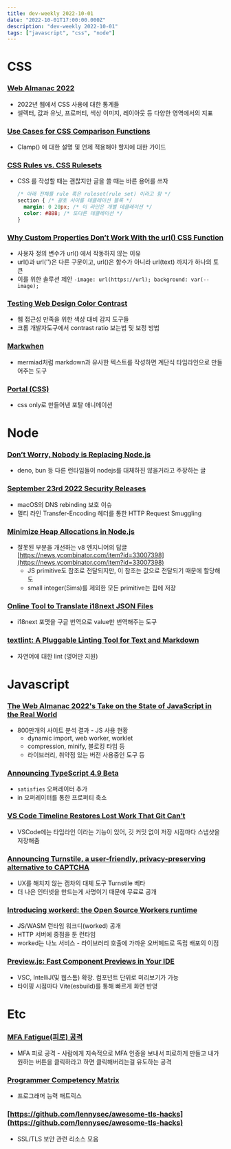 ```yaml
---
title: dev-weekly 2022-10-01
date: "2022-10-01T17:00:00.000Z"
description: "dev-weekly 2022-10-01"
tags: ["javascript", "css", "node"]
---
```


# CSS

### **[Web Almanac 2022](https://almanac.httparchive.org/en/2022/css)**

- 2022년 웹에서 CSS 사용에 대한 통계들
- 셀렉터, 값과 유닛, 프로퍼티, 색상 이미지, 레이아웃 등 다양한 영역에서의 지표

### **[Use Cases for CSS Comparison Functions](https://ishadeed.com/article/use-cases-css-comparison-functions)**

- Clamp() 에 대한 설명 및 언제 적용해야 할지에 대한 가이드

### **[CSS Rules vs. CSS Rulesets](https://www.impressivewebs.com/css-rules-vs-css-rulesets)**

- CSS 를 작성할 때는 괜찮지만 글을 쓸 때는 바른 용어를 쓰자
    
    ```css
    /* 아래 전체를 rule 혹은 ruleset(rule set) 이라고 함 */
    section { /* 괄호 사이를 데클레이션 블록 */
      margin: 0 20px; /* 이 라인은 개별 데클레이션 */
      color: #888; /* 또다른 데클레이션 */
    }
    ```
    

### **[Why Custom Properties Don’t Work With the url() CSS Function](https://www.stefanjudis.com/today-i-learned/custom-properties-dont-work-with-the-url-css-function)**

- 사용자 정의 변수가 url() 에서 작동하지 않는 이유
- url()과 url(’’)은 다른 구문이고, url()은 함수가 아니라 url(text) 까지가 하나의 토큰
- 이를 위한 솔루션 제안 `-image: url(https://url); background: var(--image);`

### **[Testing Web Design Color Contrast](https://web.dev/testing-web-design-color-contrast)**

- 웹 접근성 만족을 위한 색상 대비 감지 도구들
- 크롬 개발자도구에서 contrast ratio 보는법 및 보정 방법

### **[Markwhen](https://markwhen.com/)**

- mermiad처럼 markdown과 유사한 텍스트를 작성하면 계단식 타임라인으로 만들어주는 도구

### **[Portal (CSS)](https://codepen.io/amit_sheen/pen/mdLOKom)**

- css only로 만들어낸 포탈 애니메이션

# Node

### [Don’t Worry, Nobody is Replacing Node.js](https://blog.bitsrc.io/dont-worry-nobody-is-replacing-node-js-not-even-bun-and-even-less-deno-4e7148cff78)

- deno, bun 등 다른 런타임들이 nodejs를 대체하진 않을거라고 주장하는 글

### **[September 23rd 2022 Security Releases](https://nodejs.org/en/blog/vulnerability/september-2022-security-releases/)**

- macOS의 DNS rebinding 보호 이슈
- 멀티 라인 Transfer-Encoding 헤더를 통한 HTTP Request Smuggling

### **[Minimize Heap Allocations in Node.js](https://blog.appsignal.com/2022/09/28/minimize-heap-allocations-in-nodejs.html)**

- 잘못된 부분을 개선하는 v8 엔지니어의 답글 [https://news.ycombinator.com/item?id=33007398](https://news.ycombinator.com/item?id=33007398)
    - JS primitive도 참조로 전달되지만, 이 참조는 값으로 전달되기 때문에 할당해도
    - small integer(Sims)를 제외한 모든 primitive는 힙에 저장

### **[Online Tool to Translate i18next JSON Files](https://translate.i18next.com/)**

- i18next 포맷을 구글 번역으로 value만 번역해주는 도구

### **[textlint: A Pluggable Linting Tool for Text and Markdown](https://textlint.github.io/)**

- 자연어에 대한 lint (영어만 지원)

# Javascript

### **[The Web Almanac 2022's Take on the State of JavaScript in the Real World](https://almanac.httparchive.org/en/2022/javascript)**

- 800만개의 사이트 분석 결과 - JS 사용 현황
    - dynamic import, web worker, worklet
    - compression, minify, 블로킹 타임 등
    - 라이브러리, 취약점 있는 버전 사용중인 도구 등

### **[Announcing TypeScript 4.9 Beta](https://devblogs.microsoft.com/typescript/announcing-typescript-4-9-beta/)**

- `satisfies` 오퍼레이터 추가
- in 오퍼레이터를 통한 프로퍼티 축소

### **[VS Code Timeline Restores Lost Work That Git Can’t](https://austingil.com/vs-code-timeline-restores-work-git-cant/)**

- VSCode에는 타임라인 이라는 기능이 있어, 깃 커밋 없이 저장 시점마다 스냅샷을 저장해줌

### ****[Announcing Turnstile, a user-friendly, privacy-preserving alternative to CAPTCHA](https://blog.cloudflare.com/turnstile-private-captcha-alternative/)****

- UX를 해치지 않는 캡차의 대체 도구 Turnstile 베타
- 더 나은 인터넷을 만드는게 사명이기 때문에 무료로 공개

### ****[Introducing workerd: the Open Source Workers runtime](https://blog.cloudflare.com/workerd-open-source-workers-runtime/)****

- JS/WASM 런타임 워크디(worked) 공개
- HTTP 서버에 중점을 둔 런타임
- worked는 나노 서비스 - 라이브러리 호출에 가까운 오버헤드로 독립 배포의 이점

### **[Preview.js: Fast Component Previews in Your IDE](https://previewjs.com/)**

- VSC, IntelliJ(및 웹스톰) 확장. 컴포넌트 단위로 미리보기가 가능
- 타이핑 시점마다 Vite(esbuild)를 통해 빠르게 화면 반영

# Etc

### **[MFA Fatigue(피로) 공격](https://www.ciokorea.com/news/256786)**

- MFA 피로 공격 - 사람에게 지속적으로 MFA 인증을 보내서 피로하게 만들고 내가 원하는 버튼을 클릭하라고 하면 클릭해버리는걸 유도하는 공격

### **[Programmer Competency Matrix](https://sijinjoseph.com/programmer-competency-matrix/)**

- 프로그래머 능력 매트릭스

### [https://github.com/lennysec/awesome-tls-hacks](https://github.com/lennysec/awesome-tls-hacks)

- SSL/TLS 보안 관련 리소스 모음